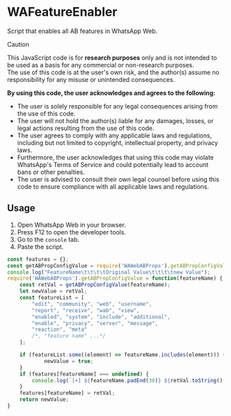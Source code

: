 # WAFeatureEnabler
Script that enables all AB features in WhatsApp Web.

> [!CAUTION] 
> This JavaScript code is for **research purposes** only and is not intended to be used as a basis for any commercial or non-research purposes.  
> The use of this code is at the user's own risk, and the author(s) assume no responsibility for any misuse or unintended consequences.  
>
> **By using this code, the user acknowledges and agrees to the following:**
> 
> - The user is solely responsible for any legal consequences arising from the use of this code.  
> - The user will not hold the author(s) liable for any damages, losses, or legal actions resulting from the use of this code.  
> - The user agrees to comply with any applicable laws and regulations, including but not limited to copyright, intellectual property, and privacy laws.  
> - Furthermore, the user acknowledges that using this code may violate WhatsApp's Terms of Service and could potentially lead to account bans or other penalties.  
> - The user is advised to consult their own legal counsel before using this code to ensure compliance with all applicable laws and regulations.  
## Usage
1. Open WhatsApp Web in your browser.
2. Press F12 to open the developer tools.
3. Go to the `console` tab.
4. Paste the script.
```js
const features = {};
const getABPropConfigValue = require('WAWebABProps').getABPropConfigValue;
console.log("FeatureName\t\t\t\tOriginal Value\t\t\t\tnew Value");
require('WAWebABProps').getABPropConfigValue = function(featureName) {
    const retVal = getABPropConfigValue(featureName);
    let newValue = retVal;
    const featureList = [
        "edit", "community", "web", "username",
        "report", "receive", "wab", "view",
        "enabled", "system", "include", "additional",
        "enable", "privacy", "server", "message",
        "reaction", "meta"
        /*, "feature name" ...*/
    ];

    if (featureList.some((element) => featureName.includes(element))) {
            newValue = true;
    }
    if (features[featureName] === undefined) {
        console.log(`[+] ${featureName.padEnd(30)} ${retVal.toString().padEnd(30)} ${newValue.toString()}`);
    }
    features[featureName] = retVal;
    return newValue;
}
```
